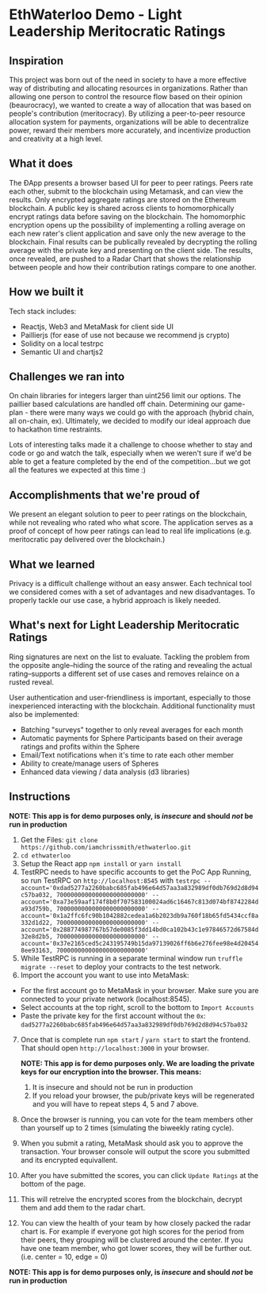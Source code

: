 # EthWaterloo Demo - Light Leadership Meritocratic Ratings

## Inspiration

This project was born out of the need in society to have a more effective way of distributing and allocating resources in organizations. Rather than allowing one person to control the resource flow based on their opinion (beaurocracy), we wanted to create a way of allocation that was based on people's contribution (meritocracy).
By utilizing a peer-to-peer resource allocation system for payments, organizations will be able to decentralize power, reward their members more accurately, and incentivize production and creativity at a high level.

## What it does

The ĐApp presents a browser based UI for peer to peer ratings. Peers rate each other, submit to the blockchain using Metamask, and can view the results. 
Only encrypted aggregate ratings are stored on the Ethereum blockchain.
A public key is shared across clients to homomorphically encrypt ratings data before saving on the blockchain. The homomorphic encryption opens up the possibility of implementing a rolling average on each new rater's client application and save only the new average to the blockchain.
Final results can be publically revealed by decrypting the rolling average with the private key and presenting on the client side. The results, once revealed, are pushed to a Radar Chart that shows the relationship between people and how their contribution ratings compare to one another.

## How we built it

Tech stack includes:

* Reactjs, Web3 and MetaMask for client side UI 
* Paillierjs (for ease of use not because we recommend js crypto)
* Solidity on a local testrpc
* Semantic UI and chartjs2 

## Challenges we ran into

On chain libraries for integers larger than uint256 limit our options. The paillier based calculations are handled off chain.
Determining our game-plan - there were many ways we could go with the approach (hybrid chain, all on-chain, ex). Ultimately, we decided to modify our ideal approach due to hackathon time restraints.

Lots of interesting talks made it a challenge to choose whether to stay and code or go and watch the talk, especially when we weren't sure if we'd be able to get a feature completed by the end of the competition...but we got all the features we expected at this time :)

## Accomplishments that we're proud of

We present an elegant solution to peer to peer ratings on the blockchain, while not revealing who rated who what score. The application serves as a proof of concept of how peer ratings can lead to real life implications (e.g. meritocratic pay delivered over the blockchain.)

## What we learned

Privacy is a difficult challenge without an easy answer. Each technical tool we considered comes with a set of advantages and new disadvantages. To properly tackle our use case, a hybrid approach is likely needed.

## What's next for Light Leadership Meritocratic Ratings

Ring signatures are next on the list to evaluate. Tackling the problem from the opposite angle–hiding the source of the rating and revealing the actual rating–supports a different set of use cases and removes relaince on a rusted reveal.

User authentication and user-friendliness is important, especially to those inexperienced interacting with the blockchain. 
Additional functionality must also be implemented:

* Batching "surveys" together to only reveal averages for each month
* Automatic payments for Sphere Participants based on their average ratings and profits within the Sphere
* Email/Text notifications when it's time to rate each other member
* Ability to create/manage users of Spheres
* Enhanced data viewing / data analysis (d3 libraries)

## Instructions

__NOTE: This app is for demo purposes only, is *insecure* and should *not* be run in production__

1. Get the Files: `git clone https://github.com/iamchrissmith/ethwaterloo.git`
2. `cd ethwaterloo`
3. Setup the React app `npm install` or `yarn install`
4. TestRPC needs to have specific accounts to get the PoC App Running, so run TestRPC on `http://localhost:8545` with `testrpc --account='0xdad5277a2260babc685fab496e64d57aa3a832989df0db769d2d8d94c57ba032, 7000000000000000000000000' --account='0xa73e59aaf174f8b0f707583100024ad6c16467c813d074bf8742284da93d759b, 7000000000000000000000000' --account='0x1a2ffc6fc90b1042882cedea1a6b2023db9a760f18b65fd5434ccf8a332d1d22, 7000000000000000000000000' --account='0x288774987767b57de0085f3dd14bd0ca102b43c1e97846572d67584d32e8d2b5, 7000000000000000000000000' --account='0x37e2165ced5c243195749b15da97139026ff6b6e276fee98e4d204548ee93163, 7000000000000000000000000'`
5. While TestRPC is running in a separate terminal window run `truffle migrate --reset` to deploy your contracts to the test network.
6. Import the account you want to use into MetaMask:
  * For the first account go to MetaMask in your browser.  Make sure you are connected to your private network (localhost:8545).
  * Select accounts at the top right, scroll to the bottom to `Import Accounts`
  * Paste the private key for the first account without the `0x`: `dad5277a2260babc685fab496e64d57aa3a832989df0db769d2d8d94c57ba032`
7. Once that is complete run `npm start` / `yarn start` to start the frontend.  That should open `http://localhost:3000` in your browser.

    __NOTE: This app is for demo purposes only.  We are loading the private keys for our encryption into the browser.  This means:__

    1. It is insecure and should not be run in production
    2. If you reload your browser, the pub/private keys will be regenerated and you will have to repeat steps 4, 5 and 7 above.  

8. Once the browser is running, you can vote for the team members other than yourself up to 2 times (simulating the biweekly rating cycle).
9. When you submit a rating, MetaMask should ask you to approve the transaction.  Your browser console will output the score you submitted and its encrypted equivallent.
10. After you have submitted the scores, you can click `Update Ratings` at the bottom of the page.
11. This will retreive the encrypted scores from the blockchain, decrypt them and add them to the radar chart.
12. You can view the health of your team by how closely packed the radar chart is. For example if everyone got high scores for the period from their peers, they grouping will be clustered around the center. If you have one team member, who got lower scores, they will be further out. (i.e. center = 10, edge = 0)

__NOTE: This app is for demo purposes only, is *insecure* and should *not* be run in production__